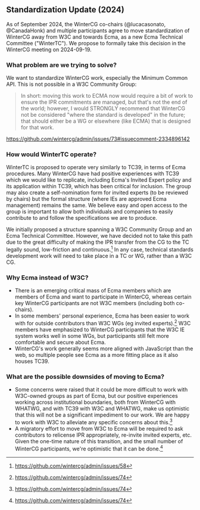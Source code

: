 ## Standardization Update (2024)

As of September 2024, the WinterCG co-chairs (@lucacasonato, @CanadaHonk) and multiple participants agree to move standardization of WinterCG away from W3C and towards Ecma, as a new Ecma Technical Committee ("WinterTC"). We propose to formally take this decision in the WinterCG meeting on 2024-09-19.

### What problem are we trying to solve?

We want to standardize WinterCG work, especially the Minimum Common API. This is not possible in a W3C Community Group:

> In short: moving this work to ECMA now would require a bit of work to ensure the IPR commitments are managed, but that's not the end of the world; however, I would STRONGLY recommend that WinterCG not be considered "where the standard is developed" in the future; that should either be a WG or elsewhere (like ECMA) that is designed for that work.

https://github.com/wintercg/admin/issues/73#issuecomment-2334896142

### How would WinterTC operate?

WinterTC is proposed to operate very similarly to TC39, in terms of Ecma procedures. Many WinterCG have had positive experiences with TC39 which we would like to replicate, including Ecma's Invited Expert policy and its application within TC39, which has been critical for inclusion. The group may also create a self-nomination form for invited experts (to be reviewed by chairs) but the formal structure (where IEs are approved Ecma management) remains the same. We believe easy and open access to the group is important to allow both individuals and companies to easily contribute to and follow the specifications we are to produce.

We initially proposed a structure spanning a W3C Community Group and an Ecma Technical Committee. However, we have decided not to take this path due to the great difficulty of making the IPR transfer from the CG to the TC legally sound, low-friction and continuous.[^1] In any case, technical standards development work will need to take place in a TC or WG, rather than a W3C CG.

### Why Ecma instead of W3C?

- There is an emerging critical mass of Ecma members which are members of Ecma and want to participate in WinterCG, whereas certain key WinterCG participants are not W3C members (including both co-chairs).
- In some members' personal experience, Ecma has been easier to work with for outside contributors than W3C WGs (eg invited experts).[^2] W3C members have emphasized to WinterCG participants that the W3C IE system works well in some WGs, but participants still felt more comfortable and secure about Ecma.
- WinterCG's work generally seems more aligned with JavaScript than the web, so multiple people see Ecma as a more fitting place as it also houses TC39.

### What are the possible downsides of moving to Ecma?

- Some concerns were raised that it could be more difficult to work with W3C-owned groups as part of Ecma, but our positive experiences working across institutional boundaries, both from WinterCG with WHATWG, and with TC39 with W3C and WHATWG, make us optimistic that this will not be a significant impediment to our work. We are happy to work with W3C to alleviate any specific concerns about this.[^2]
- A migratory effort to move from W3C to Ecma will be required to ask contributors to relicense IPR appropriately, re-invite invited experts, etc. Given the one-time nature of this transition, and the small number of WinterCG participants, we're optimistic that it can be done.[^2]

[^1]: https://github.com/wintercg/admin/issues/58
[^2]: https://github.com/wintercg/admin/issues/74